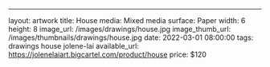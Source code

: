 ---
layout: artwork
title: House
media: Mixed media
surface: Paper
width: 6
height: 8
image_url: /images/drawings/house.jpg
image_thumb_url: /images/thumbnails/drawings/house.jpg
date: 2022-03-01 08:00:00
tags: drawings house jolene-lai
available_url: https://jolenelaiart.bigcartel.com/product/house
price: $120
